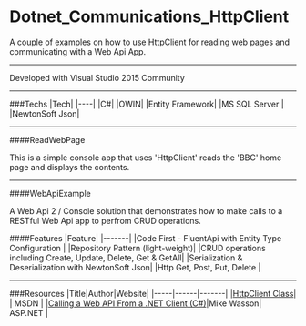 # Dotnet_Communications_HttpClient

A couple of examples on how to use HttpClient for reading web pages and communicating with a Web Api App.

---

Developed with Visual Studio 2015 Community

---

###Techs
|Tech|
|----|
|C#|
|OWIN|
|Entity Framework|
|MS SQL Server |
|NewtonSoft Json|

---

####ReadWebPage

This is a simple console app that uses 'HttpClient' reads the 'BBC' home page and displays the contents.

---

####WebApiExample

A Web Api 2 / Console solution that demonstrates how to make calls to a RESTful Web Api app to perfrom CRUD operations.

####Features
|Feature|
|-------|
|Code First - FluentApi with Entity Type Configuration |
|Repository Pattern (light-weight)|
|CRUD operations including Create, Update, Delete, Get & GetAll|
|Serialization & Deserialization with NewtonSoft Json|
|Http Get, Post, Put, Delete |

---
###Resources
|Title|Author|Website|
|-----|------|-------|
|[HttpClient Class](https://msdn.microsoft.com/en-us/library/system.net.http.httpclient(v=vs.118).aspx)| | MSDN |
|[Calling a Web API From a .NET Client (C#)](https://www.asp.net/web-api/overview/advanced/calling-a-web-api-from-a-net-client)|Mike Wasson| ASP.NET |
